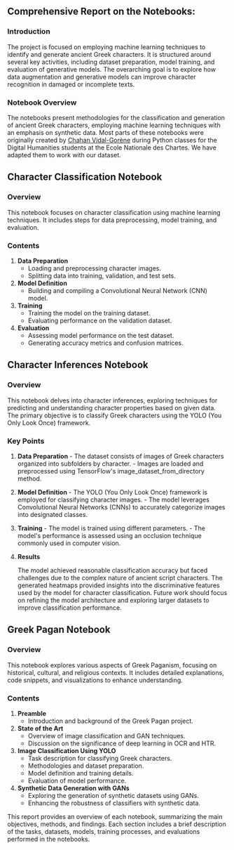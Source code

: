 ## Comprehensive Report on the Notebooks:

### Introduction
The project is focused on employing machine learning techniques to identify and generate ancient Greek characters. It is structured around several key activities, including dataset preparation, model training, and evaluation of generative models. The overarching goal is to explore how data augmentation and generative models can improve character recognition in damaged or incomplete texts.

### Notebook Overview
The notebooks present methodologies for the classification and generation of ancient Greek characters, employing machine learning techniques with an emphasis on synthetic data. Most parts of these notebooks were originally created by [Chahan Vidal-Gorène](https://www.chartes.psl.eu/annuaire/chahan-vidal-gorene) during Python classes for the Digital Humanities students at the Ecole Nationale des Chartes. We have adapted them to work with our dataset.

## Character Classification Notebook

### Overview
This notebook focuses on character classification using machine learning techniques. It includes steps for data preprocessing, model training, and evaluation.

### Contents
1. **Data Preparation**
    - Loading and preprocessing character images.
    - Splitting data into training, validation, and test sets.
2. **Model Definition**
    - Building and compiling a Convolutional Neural Network (CNN) model.
3. **Training**
    - Training the model on the training dataset.
    - Evaluating performance on the validation dataset.
4. **Evaluation**
    - Assessing model performance on the test dataset.
    - Generating accuracy metrics and confusion matrices.
  
   
## Character Inferences Notebook

### Overview
This notebook delves into character inferences, exploring techniques for predicting and understanding character properties based on given data. The primary objective is to classify Greek characters using the YOLO (You Only Look Once) framework.

### Key Points

1. **Data Preparation**
        - The dataset consists of images of Greek characters organized into subfolders by character.
        - Images are loaded and preprocessed using TensorFlow's image_dataset_from_directory method.

2. **Model Definition**
       - The YOLO (You Only Look Once) framework is employed for classifying character images.
       - The model leverages Convolutional Neural Networks (CNNs) to accurately categorize images into designated classes.

3. **Training**
       - The model is trained using different parameters. 
       - The model's performance is assessed using an occlusion technique commonly used in computer vision.
        
4. **Results**

    The model achieved reasonable classification accuracy but faced challenges due to the complex nature of ancient script characters.
    The generated heatmaps provided insights into the discriminative features used by the model for character classification.
    Future work should focus on refining the model architecture and exploring larger datasets to improve classification performance.

## Greek Pagan Notebook

### Overview
This notebook explores various aspects of Greek Paganism, focusing on historical, cultural, and religious contexts. It includes detailed explanations, code snippets, and visualizations to enhance understanding.

### Contents
1. **Preamble**
    - Introduction and background of the Greek Pagan project.
2. **State of the Art**
    - Overview of image classification and GAN techniques.
    - Discussion on the significance of deep learning in OCR and HTR.
3. **Image Classification Using YOLO**
    - Task description for classifying Greek characters.
    - Methodologies and dataset preparation.
    - Model definition and training details.
    - Evaluation of model performance.
4. **Synthetic Data Generation with GANs**
    - Exploring the generation of synthetic datasets using GANs.
    - Enhancing the robustness of classifiers with synthetic data.



This report provides an overview of each notebook, summarizing the main objectives, methods, and findings. Each section includes a brief description of the tasks, datasets, models, training processes, and evaluations performed in the notebooks.
















